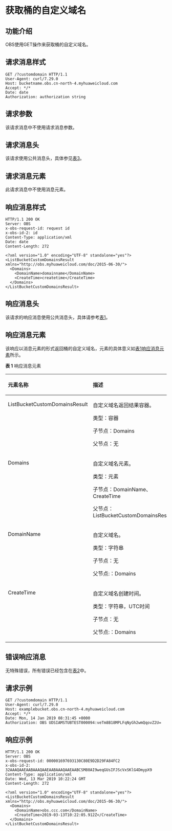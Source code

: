 # 获取桶的自定义域名<a name="obs_04_0060"></a>

## 功能介绍<a name="section92945567408"></a>

OBS使用GET操作来获取桶的自定义域名。

## 请求消息样式<a name="section12731421194111"></a>

```
GET /?customdomain HTTP/1.1
User-Agent: curl/7.29.0
Host: bucketname.obs.cn-north-4.myhuaweicloud.com 
Accept: */*
Date: date
Authorization: authorization string
```

## 请求参数<a name="section53752033164119"></a>

该请求消息中不使用请求消息参数。

## 请求消息头<a name="section15109557184116"></a>

该请求使用公共消息头，具体参见[表3](构造请求.md#table25197309)。

## 请求消息元素<a name="section18453619174214"></a>

此请求消息中不使用消息元素。

## 响应消息样式<a name="section2937163034210"></a>

```
HTTP/1.1 200 OK
Server: OBS
x-obs-request-id: request id
x-obs-id-2: id
Content-Type: application/xml
Date: date
Content-Length: 272

<?xml version="1.0" encoding="UTF-8" standalone="yes"?>
<ListBucketCustomDomainsResult xmlns="http://obs.myhuaweicloud.com/doc/2015-06-30/">
  <Domains>
    <DomainName>domainname</DomainName>
    <CreateTime>createtime</CreateTime>
  </Domains>
</ListBucketCustomDomainsResult>
```

## 响应消息头<a name="section1959554415424"></a>

该请求的响应消息使用公共消息头，具体请参考[表1](返回结果.md#d0e686)。

## 响应消息元素<a name="section20439054114210"></a>

该响应以消息元素的形式返回桶的自定义域名，元素的具体意义如[表1响应消息元素](#d0e8370)所示。

**表 1**  响应消息元素

<a name="d0e8370"></a>
<table><thead align="left"><tr id="row7433603"><th class="cellrowborder" valign="top" width="39.39%" id="mcps1.2.3.1.1"><p id="p65251010"><a name="p65251010"></a><a name="p65251010"></a><strong id="b50388186"><a name="b50388186"></a><a name="b50388186"></a>元素名称</strong></p>
</th>
<th class="cellrowborder" valign="top" width="60.61%" id="mcps1.2.3.1.2"><p id="p54911228"><a name="p54911228"></a><a name="p54911228"></a><strong id="b24439010"><a name="b24439010"></a><a name="b24439010"></a>描述</strong></p>
</th>
</tr>
</thead>
<tbody><tr id="row33402770"><td class="cellrowborder" valign="top" width="39.39%" headers="mcps1.2.3.1.1 "><p id="p1178691844919"><a name="p1178691844919"></a><a name="p1178691844919"></a>ListBucketCustomDomainsResult</p>
</td>
<td class="cellrowborder" valign="top" width="60.61%" headers="mcps1.2.3.1.2 "><p id="p41737906"><a name="p41737906"></a><a name="p41737906"></a>自定义域名返回结果容器。</p>
<p id="p40096838"><a name="p40096838"></a><a name="p40096838"></a>类型：容器</p>
<p id="p25327227"><a name="p25327227"></a><a name="p25327227"></a>子节点：Domains</p>
<p id="p26618459"><a name="p26618459"></a><a name="p26618459"></a>父节点：无</p>
</td>
</tr>
<tr id="row32220038"><td class="cellrowborder" valign="top" width="39.39%" headers="mcps1.2.3.1.1 "><p id="p59686313"><a name="p59686313"></a><a name="p59686313"></a>Domains</p>
</td>
<td class="cellrowborder" valign="top" width="60.61%" headers="mcps1.2.3.1.2 "><p id="p2753164"><a name="p2753164"></a><a name="p2753164"></a>自定义域名元素。</p>
<p id="p24778477"><a name="p24778477"></a><a name="p24778477"></a>类型：元素</p>
<p id="p471612013534"><a name="p471612013534"></a><a name="p471612013534"></a>子节点：DomainName、CreateTime</p>
<p id="p1471632014532"><a name="p1471632014532"></a><a name="p1471632014532"></a>父节点：ListBucketCustomDomainsResult</p>
</td>
</tr>
<tr id="row20591764545"><td class="cellrowborder" valign="top" width="39.39%" headers="mcps1.2.3.1.1 "><p id="p65986115418"><a name="p65986115418"></a><a name="p65986115418"></a>DomainName</p>
</td>
<td class="cellrowborder" valign="top" width="60.61%" headers="mcps1.2.3.1.2 "><p id="p1135662819546"><a name="p1135662819546"></a><a name="p1135662819546"></a>自定义域名。</p>
<p id="p835692865410"><a name="p835692865410"></a><a name="p835692865410"></a>类型：字符串</p>
<p id="p9356182895417"><a name="p9356182895417"></a><a name="p9356182895417"></a>子节点：无</p>
<p id="p10356928175418"><a name="p10356928175418"></a><a name="p10356928175418"></a>父节点:：Domains</p>
</td>
</tr>
<tr id="row05952215547"><td class="cellrowborder" valign="top" width="39.39%" headers="mcps1.2.3.1.1 "><p id="p35952215545"><a name="p35952215545"></a><a name="p35952215545"></a>CreateTime</p>
</td>
<td class="cellrowborder" valign="top" width="60.61%" headers="mcps1.2.3.1.2 "><p id="p18296214205517"><a name="p18296214205517"></a><a name="p18296214205517"></a>自定义域名创建时间。</p>
<p id="p629610146551"><a name="p629610146551"></a><a name="p629610146551"></a>类型：字符串，UTC时间</p>
<p id="p1029613146550"><a name="p1029613146550"></a><a name="p1029613146550"></a>子节点：无</p>
<p id="p1929631455517"><a name="p1929631455517"></a><a name="p1929631455517"></a>父节点:：Domains</p>
</td>
</tr>
</tbody>
</table>

## 错误响应消息<a name="section1061118864314"></a>

无特殊错误，所有错误已经包含在[表2](错误码.md#d0e843)中。

## 请求示例<a name="section91271719124315"></a>

```
GET /?customdomain HTTP/1.1
User-Agent: curl/7.29.0
Host: examplebucket.obs.cn-north-4.myhuaweicloud.com 
Accept: */*
Date: Mon, 14 Jan 2019 08:31:45 +0000
Authorization: OBS UDSIAMSTUBTEST000094:veTm8B18MPLFqNyGh2wmQqovZ2U=
```

## 响应示例<a name="section1029915295432"></a>

```
HTTP/1.1 200 OK
Server: OBS
x-obs-request-id: 000001697693130C80E9D2D29FA84FC2
x-obs-id-2: 32AAAQAAEAABAAAQAAEAABAAAQAAEAABCSM80AI9weqGUsIFJScVxSKlG4DmypX9
Content-Type: application/xml
Date: Wed, 13 Mar 2019 10:22:24 GMT
Content-Length: 272

<?xml version="1.0" encoding="UTF-8" standalone="yes"?>
<ListBucketCustomDomainsResult xmlns="http://obs.myhuaweicloud.com/doc/2015-06-30/">
  <Domains>
    <DomainName>obs.ccc.com</DomainName>
    <CreateTime>2019-03-13T10:22:05.912Z</CreateTime>
  </Domains>
</ListBucketCustomDomainsResult>
```

